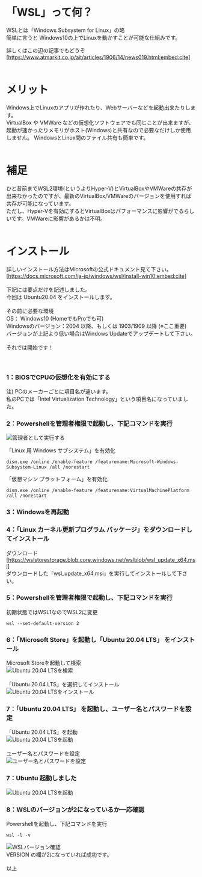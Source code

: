 ﻿# 「WSL」って何？  

WSLとは「Windows Subsystem for Linux」の略  
簡単に言うと Windows10の上でLinuxを動かすことが可能な仕組みです。  

詳しくはこの辺の記事でもどうぞ  
[https://www.atmarkit.co.jp/ait/articles/1906/14/news019.html:embed:cite]  
<br />


# メリット

Windows上でLinuxのアプリが作れたり、Webサーバーなどを起動出来たりします。  
VirtualBox や VMWare などの仮想化ソフトウェアでも同じことが出来ますが、起動が速かったりメモリがホスト(Windows)と共有なので必要なだけしか使用しません。
WindowsとLinux間のファイル共有も簡単です。  
<br />


# 補足

ひと昔前までWSL2環境(というよりHyper-V)とVirtualBoxやVMWareの共存が出来なかったのですが、最新のVirtualBox/VMWareのバージョンを使用すれば共存が可能になっています。  
ただし、Hyper-Vを有効にするとVirtualBoxはパフォーマンスに影響がでるらしいです。VMWareに影響があるかは不明。  
<br />


# インストール  

詳しいインストール方法はMicrosoftの公式ドキュメント見て下さい。  
[https://docs.microsoft.com/ja-jp/windows/wsl/install-win10:embed:cite]  
<br />
下記には要点だけを記述しました。  
今回は Ubuntu20.04 をインストールします。  
<br />
その前に必要な環境  
OS： Windows10 (HomeでもProでも可)  
Windowsのバージョン：2004 以降、もしくは 1903/1909 以降 (※ここ重要)  
バージョンが上記より低い場合はWindows Updateでアップデートして下さい。  
<br />
それでは開始です！  
<br />
<br />
### 1：BIOSでCPUの仮想化を有効にする  
注) PCのメーカーごとに項目名が違います。  
私のPCでは「Intel Virtualization Technology」という項目名になっていました。  

### 2：Powershellを管理者権限で起動し、下記コマンドを実行  
![管理者として実行する](01.jpg "Powershellを管理者として実行")   

「Linux 用 Windows サブシステム」を有効化  
```
dism.exe /online /enable-feature /featurename:Microsoft-Windows-Subsystem-Linux /all /norestart  
```

「仮想マシン プラットフォーム」を有効化  
```
dism.exe /online /enable-feature /featurename:VirtualMachinePlatform /all /norestart  
```

### 3：Windowsを再起動  

### 4：「Linux カーネル更新プログラム パッケージ」をダウンロードしてインストール  
ダウンロード  
[https://wslstorestorage.blob.core.windows.net/wslblob/wsl_update_x64.msi]  
ダウンロードした「wsl_update_x64.msi」を実行してインストールして下さい。  

### 5：Powershellを管理者権限で起動し、下記コマンドを実行
初期状態ではWSL1なのでWSL2に変更  
```
wsl --set-default-version 2
```

### 6：「Microsoft Store」を起動し「Ubuntu 20.04 LTS」 をインストール
Microsoft Storeを起動して検索  
![Ubuntu 20.04 LTSを検索](02.jpg "Microsoft StoreでUbuntu 20.04 LTSを検索")   
<br />
「Ubuntu 20.04 LTS」を選択してインストール  
![Ubuntu 20.04 LTSをインストール](03.jpg "Microsoft StoreでUbuntu 20.04をインストール")   

### 7：「Ubuntu 20.04 LTS」 を起動し、ユーザー名とパスワードを設定  
「Ubuntu 20.04 LTS」を起動  
![Ubuntu 20.04 LTSを起動](04.jpg "Ubuntu 20.04 LTSを起動")   
<br />
ユーザー名とパスワードを設定  
![ユーザー名とパスワードを設定](05.jpg "ユーザー名とパスワードを設定")   

### 7：Ubuntu 起動しました  
![Ubuntu 20.04 LTSを起動](06.jpg "Ubuntu 20.04 LTSを起動")   

### 8：WSLのバージョンが2になっているか一応確認  
Powershellを起動し、下記コマンドを実行   
```
wsl -l -v
```
![WSLバージョン確認](07.jpg "WSLバージョン確認")   
VERSION の欄が2になっていれば成功です。  
<br />
以上  
<br />
<br />

